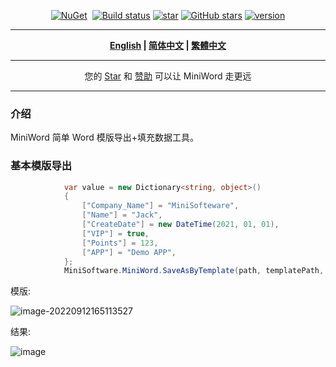 <div align="center">
<p><a href="https://www.nuget.org/packages/MiniWord"><img src="https://img.shields.io/nuget/v/MiniWord.svg" alt="NuGet"></a>  <a href="https://www.nuget.org/packages/MiniWord"><img src="https://img.shields.io/nuget/dt/MiniWord.svg" alt=""></a>  
<a href="https://ci.appveyor.com/project/mini-software/MiniWord/branch/master"><img src="https://ci.appveyor.com/api/projects/status/b2vustrwsuqx45f4/branch/master?svg=true" alt="Build status"></a>
<a href="https://gitee.com/dotnetchina/MiniWord"><img src="https://gitee.com/dotnetchina/MiniWord/badge/star.svg" alt="star"></a> <a href="https://github.com/mini-software/MiniWord" rel="nofollow"><img src="https://img.shields.io/github/stars/mini-software/MiniWord?logo=github" alt="GitHub stars"></a> 
<a href="https://www.nuget.org/packages/MiniWord"><img src="https://img.shields.io/badge/.NET-%3E%3D%204.5-red.svg" alt="version"></a>
</p>
</div>

---

<div align="center">
<p><strong><a href="README.md">English</a> | <a href="README.zh-CN.md">简体中文</a> | <a href="README.zh-Hant.md">繁體中文</a></strong></p>
</div>

---

<div align="center">
 您的 <a href="https://github.com/mini-software/MiniWord">Star</a> 和 <a href="https://miniexcel.github.io">赞助</a> 可以让 MiniWord 走更远
</div>


---


### 介绍

MiniWord 简单 Word 模版导出+填充数据工具。

### 基本模版导出

```csharp
			var value = new Dictionary<string, object>()
			{
                ["Company_Name"] = "MiniSofteware",
                ["Name"] = "Jack",
				["CreateDate"] = new DateTime(2021, 01, 01),
				["VIP"] = true,
				["Points"] = 123,
				["APP"] = "Demo APP",
			};
			MiniSoftware.MiniWord.SaveAsByTemplate(path, templatePath, value);
```

模版:

![image-20220912165113527](C:\Users\Wei\AppData\Roaming\Typora\typora-user-images\image-20220912165113527.png)

结果:

![image](https://user-images.githubusercontent.com/12729184/189612248-dd9381de-bbb8-4c72-adec-ac8982f60f96.png)
